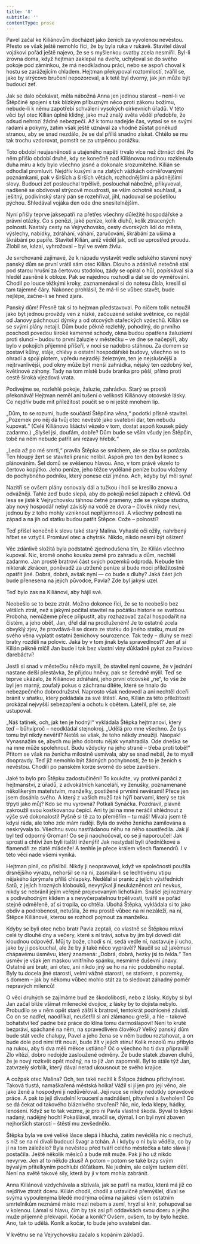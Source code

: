 ```yaml
---
title: '8'
subtitle: ''
contentType: prose
---
```


<section>

Pavel začal ke Kiliánovům docházet jako ženich za vyvolenou nevěstou. Přesto se však ještě nemohlo říci, že by byla ruka v rukávě. Stavitel dával vojákovi pořád ještě najevo, že se s myšlenkou svatby zcela nesmířil. Byl-li zrovna doma, když hejtman zaklepal na dveře, uchyloval se do svého pokoje pod záminkou, že má neodkladnou práci, nebo se aspoň choval k hostu se zarážejícím chladem. Hejtman překypoval roztomilostí, tvářil se, jako by strýcovo bručení nepozoroval, a k tetě byl dvorný, jak jen může být budoucí zeť.

Jak se dalo očekávat, měla nábožná Anna jen jedinou starost – není-li ve Štěpčině spojení s tak blízkým příbuzným něco proti zákonu božímu, nebude-li k němu zapotřebí schválení vysokých církevních úřadů. V této věci byl otec Kilián úplně klidný, jako muž znalý světa věděl předobře, že odsud nehrozí žádné nebezpečí. Až k tomu nadejde čas, vytasí se se svými radami a pokyny, zatím však ještě uznával za vhodné zůstat poněkud stranou, aby se snad nezdálo, že se dal příliš snadno získat. Chtělo se mu tak trochu vzdorovat, pomstít se za utrpěnou porážku.

Toto období neujasněnosti a utajeného napětí trvalo více než čtrnáct dní. Po něm přišlo období druhé, kdy se konečně nad Kiliánovou rodinou rozklenula duha míru a kdy bylo všechno jasné a dokonale srozumitelné. Kilián se odhodlal promluvit. Nejdřív kusými a na zlatých vážkách odměřovanými poznámkami, pak v širších a širších větách, rozhodnějšími a pádnějšími slovy. Budoucí zeť poslouchal trpělivě, poslouchal nábožně, přikyvoval, nadšeně se obdivoval strýcově moudrosti, se vším ochotně souhlasil, a ješitný, podivínský starý pán se rozehříval, jihl, nadouval se pošetilou pýchou. Shledával vojáka den ode dne snesitelnějším.

Nyní přišly teprve jaksepatří na přetřes všechny důležité hospodářské a právní otázky. Co s penězi, jaké peníze, kolik dluhů, kolik ztracených polností. Nastaly cesty na Vejrychovsko, cesty dvorských lidí do města, výslechy, nabídky, zdráhání, váhání, zaručování, škrábání za ušima a škrábání po papíře. Stavitel Kilián, aniž věděl jak, octl se uprostřed proudu. Zlobil se, kázal, vyhrožoval – byl ve svém živlu.

Je svrchovaně zajímavé, že k nápadu vystavět vedle selského stavení nový panský dům se první vrátil sám otec Kilián. Dlouho a zdánlivě netečně stál pod starou hrušní za čertovou stodolou, zády se opíral o hůl, popískával si a hleděl zasněně k obloze. Pak se najednou rozhodl a dal se do vyměřování. Chodil po louce těžkými kroky, zaznamenával si do notesu čísla, kreslil si tam tajemné čáry. Nakonec prohlásil, že má-li se vůbec stavět, bude nejlépe, začne-li se hned zjara.

Panský dům! Přesně tak si to hejtman představoval. Po ničem tolik netoužil jako být jednou provždy ven z nízké, začouzené selské světnice, co nejdál od Janovy páchnoucí dýmky a od otcových stařeckých vzdechů. Kilián se se svými plány netajil. Dům bude pěkně rozlehlý, pohodlný, do prvního poschodí povedou široké kamenné schody, okna budou opatřena žaluziemi proti slunci – budou to první žaluzie v městečku – ve dne se načepýří, aby bylo v pokojích příjemné příšeří, v noci se nadobro stáhnou. Za domem se postaví kůlny, stáje, chlévy a ostatní hospodářské budovy, všechno se to ohradí a spojí plotem, vpředu nejraději železným, ten je nejslušnější a nejtrvanlivější, pod okny může být menší zahrádka, nějaký ten ozdobný keř, květinové záhony. Tady na tom místě bude branka pro pěší, přímo proti cestě široká vjezdová vrata.

Podívejme se, rozlehlé pokoje, žaluzie, zahrádka. Starý se prostě překonává! Hejtman neměl ani tušení o velikosti Kiliánovy otcovské lásky. Co nejdřív bude mít příležitost poučit se o ní ještě mnohem líp.

„Dům, to se rozumí, bude součástí Štěpčina věna,“ podotkl přísně stavitel. „Pozemek pro něj dá tvůj otec nevěstě jako svatební dar, ten nebudu kupovat.“ (Celé Kiliánovo lišáctví vězelo v tom, dostat aspoň kousek půdy zadarmo.) „Slyšel jsi, doufám, dobře? Dům bude se vším všudy jen Štěpčin, tobě na něm nebude patřit ani rezavý hřebík.“

„Leda až po mé smrti,“ pravila Štěpka se smíchem, ale se zlou se potázala. Ten hloupý žert se staviteli pranic nelíbil. Aspoň pro ten den byl konec s plánováním. Šel domů se svěšenou hlavou. Ano, v tom právě vězelo to čertovo kopýtko. Jeho peníze, jeho těžce vydělané peníze budou vloženy do pochybného podniku, který ponese cizí jméno. Ach, kdyby byl měl syna!

Nazítří se ovšem plány osnovaly dál a tužkou i holí se kreslilo znovu a odvážněji. Tahle zeď bude slepá, aby do pokojů nešel zápach z chlévů. Od lesa se jistě k Vejrychovsku táhnou četné prameny, zde se vykope studna, aby nový hospodář nebyl závislý na vodě ze dvora – člověk nikdy neví, jednou by z toho mohly vzniknout nepříjemnosti. A všechny polnosti na západ a na jih od statku budou patřit Štěpce. Cože – polnosti?

Teď přišel konečně k slovu také starý Malina. Vyhaslé oči ožily, nahrbený hřbet se vztyčil. Promluví otec a chytrák. Nikdo, nikdo nesmí být ošizen!

Věc zdánlivě složitá byla podstatně zjednodušena tím, že Kilián všechno kupoval. Nic, kromě onoho kousku země pro zahradu a dům, nechtěl zadarmo. Jan prostě bratrovi část svých pozemků odprodá. Nebude tím nikterak zkrácen, poněvadž za utržené peníze si bude moci příležitostně opatřit jiné. Dobrá, dobrá, avšak nyní — co bude s dluhy? Jaká část jich bude přenesena na jejich původce, Pavla? Zde byl jakýsi uzel.

Teď bylo zas na Kiliánovi, aby hájil své.

Neobešlo se to beze ztrát. Možno dokonce říci, že se to neobešlo bez větších ztrát, než s jakými počítal stavitel na počátku historie se svatbou. Proboha, nemůžeme přece připustit, aby rozhazovač začal hospodařit na čistém, a jeho oběť, Jan, dřel dál na prodluženém! Je to ostatně zcela obvyklý zjev, že provdává-li se dcera ze statku do jiného statku, musí ze svého věna vyplatit ostatní ženichovy sourozence. Tak tedy – dluhy se mezi bratry rozdělí na polovic. Jaká by v tom jinak byla spravedlnost? Jen ať si Kilián pěkně mlčí! Jan bude i tak bez vlastní viny důkladně pykat za Pavlovo darebáctví!

Jestli si snad v městečku někdo myslil, že stavitel nyní couvne, že v jednání nastane delší přestávka, že přijdou hněvy, pak se šeredně mýlil. Teď se teprve ukázalo, že Kiliánovo zdráhání, jeho první otcovské „ne“, to vše že byl jen marný, zoufalý pokus o záchranu dítěte, které se hnalo do nebezpečného dobrodružství. Naprosto však nedovedl a ani nechtěl dceři bránit v sňatku, který pokládala za své štěstí. Ano, Kilián za této příležitosti prokázal nejvyšší sebezapření a ochotu k obětem. Láteřil, přel se, ale ustupoval.

„Náš tatínek, och, jak ten je hodný!“ vykládala Štěpka hejtmanovi, který teď – bůhvíproč – neodkládal stejnokroj. „Udělá pro mne všechno. Že bys tomu byl nikdy nevěřil? Netěš se však, že toho někdy zneužiji. Naopak! Vynasnažím se, abych mu jeho dobrotu nějak vynahradila. Ode dneška se na mne může spolehnout. Budu vždycky na jeho straně – třeba proti tobě!“ Přitom se však na ženicha milostně usmívala, aby se snad nebál, že to myslí doopravdy. Teď již nemohlo být žádných pochybností, že to je ženich s nevěstou. Chodili po panském korze svorně do sebe zavěšeni.

Jaké to bylo pro Štěpku zadostučinění! To koukáte, vy protivní panáci z hejtmanství, z úřadů, z advokátních kanceláří, vy ženušky, poznamenané několikerým mateřstvím, manželky, postižené prvními nevěrami! Přece jen jsem dosáhla svého. A který z vašich mužů tak hýří barvami, který se tak třpytí jako můj? Kdo se mu vyrovná? Potkali Synáčka. Pozdravil, plavně zakroužil svou kostkovanou čepicí. Ani ty jsi na mne neráčil shlédnout z výše své dokonalosti! Pyšně si tě za to přeměřím – tu máš! Mívala jsem tě kdysi ráda, ale toho zde mám raději. Byla do svého ženicha zamilována a neskrývala to. Všechnu svou nastřádanou něhu na něho soustředila. Jak jí byl teď odporný Groman! Co se ji naochočoval, co se jí naporoučel! Jak sprostí a chtiví žen byli italští inženýři! Jak nestydatí byli úředníčkové a flamendři ze zlaté mládeže! A tenhle je přece králem všech flamendrů. I v této věci nade všemi vyniká.

Hejtman plnil, co přislíbil. Nikdy ji neopravoval, když ve společnosti použila drsnějšího výrazu, nehoršil se na ni, zasmála-li se lechtivému vtipu nějakého šprýmaře příliš chlapsky. Nedělal si pranic z jejích výstředních šatů, z jejích hrozných klobouků, nevytýkal jí neukázněnost ani nevkus, nikdy se nebránil jejím veřejně projevovaným lichotkám. Snášel její rozmary s podivuhodným klidem a s nevyčerpatelnou trpělivostí, tvářil se pořád stejně odměřeně, ať si tropila, co chtěla. Ubohá Štěpka, vykládala si to jako obdiv a podrobenost, netušila, že mu prostě vůbec na ní nezáleží, na ní, Štěpce Kiliánové, kterou se rozhodl pojmout za manželku.

Kdyby se byli otec nebo bratr Pavla zeptali, co vlastně se Štěpkou mluví celé ty dlouhé dny a večery, které s ní tráví, sotva by jim byl dovedl dát kloudnou odpověď. Můj ty bože, chodí s ní, sedá vedle ní, nastavuje jí ucho, jako by ji poslouchal, ale že by jí také něco vyprávěl? Naučil se už jakémusi chápavému úsměvu, který znamená: „Dobrá, dobrá, hezky jsi to řekla.“ Ten úsměv je však jen maskou vnitřního spánku, nesmírné duševní únavy. Ostatně ani bratr, ani otec, ani nikdo jiný se ho na nic podobného neptal. Byly tu docela jiné starosti, velmi vážné starosti, se statkem, s pozemky, s domem – jak by někomu vůbec mohlo stát za to sledovat záhadný poměr nepravých milenců!

O věci druhých se zajímáme buď ze škodolibosti, nebo z lásky. Kdyby si byl Jan začal blíže všímat milenecké dvojice, z lásky by to dojista nebylo. Probudilo se v něm opět staré záští k bratrovi, tentokrát podnícené závistí. Co on se nadřel, naodříkal, neušetřil si ani zlámanou grešli, a hle – takové bohatství teď padne bez práce do klína tomu darmošlapovi! Není to kruté bezpráví, spáchané na něm, na spravedlivém člověku? Veliký panský dům bude stát vedle chalupy, Pavel a jeho žena se v něm budou roztahovat, a on bude dole pod nimi třít nouzi, bude žít v jejich stínu! Kolik mozolů mu přibylo na rukou, aby ti dva měli měkce ustláno? Oč o všechno ho ti dva připravili! Zlo vítězí, dobro nedojde zasloužené odměny. Že bude statek zbaven dluhů, že je nový rozkvět opět možný, na to již Jan zapomněl. Byl to stále týž Jan, zatvrzelý skrblík, který dával nerad ukousnout ze svého krajíce.

A cožpak otec Malina? Och, ten také necítil k Štěpce žádnou příchylnost. Taková tlustá, namaškařená městská holka! Vážil si jí jen pro její věno, ale jako ženě a hospodyni jí nedůvěřoval. Její ruce se nikdy nedotkly opravdové práce. A pak to její divadelní kroucení a nadnášení, pitvoření a šveholení! Co se dá čekat od takového bláznivého stvoření? Nic, nic, leda klepy, hádky, lenošení. Když se to tak vezme, je pro ni Pavla vlastně škoda. Býval to kdysi nadaný, nadějný hoch! Pokašlával, mračil se, dýmal. I on byl nyní zbaven nejhorších starostí – štěstí mu zevšednělo.

Štěpka byla ve své veliké lásce slepá i hluchá, zatím nevěděla nic o nechuti, s níž se na ni dívali budoucí švagr a tchán. A i kdyby o ní byla věděla, co by jí na tom záleželo? Byla nevěstou před tváří celého městečka a tato sláva jí postačila. Ještě několik měsíců a bude mít muže. Pak jí ho už nikdo nevyrve. Jen ať to někdo zkusí! A potom – potom se také brzy svým bývalým přítelkyním pochlubí děťátkem. Ne jedním, ale celým tuctem dětí. Není na světě takové síly, která by jí v tom mohla zabránit.

Anna Kiliánová vzdychávala a slzívala, jak se patří na matku, která má již co nejdříve ztratit dceru. Kilián chodil, chodil a ustavičně přemýšlel, díval se svýma vypoulenýma bledě modrýma očima na jakési všem ostatním smrtelníkům neznámé místo mezi nebem a zemí, hryzl si knír, pohupoval se v kolenou. Lámal si hlavu, čím by tak asi při oddavkách svou dceru a jejího muže příjemně překvapil. Kočár a koník? Ovšem, ovšem, to by bylo hezké. Ano, tak to udělá. Koník a kočár, to bude jeho svatební dar.

V květnu se na Vejrychovsku začalo s kopáním základů.

</section>
